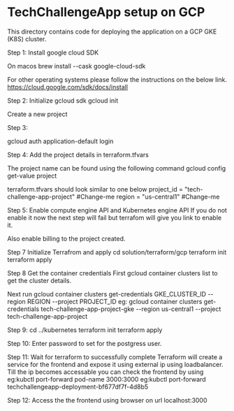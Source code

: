 # TechChallengeApp setup on GCP

This directory contains code for deploying the application on a GCP GKE (K8S) cluster.

Step 1: Install google cloud SDK

On macos
brew install --cask google-cloud-sdk

For other operating systems please follow the instructions on the below link.
https://cloud.google.com/sdk/docs/install

Step 2: Initialize gcloud sdk
gcloud init

Create a new project

Step 3: 

gcloud auth application-default login

Step 4: Add the project details in terraform.tfvars

The project name can be found using the following command 
gcloud config get-value project

terraform.tfvars should look similar to one below
project_id = "tech-challenge-app-project" #Change-me
region     = "us-central1" #Change-me

Step 5: Enable compute engine API and Kubernetes engine API
If you do not enable it now the next step will fail but terrafom will give you link to enable it.

Also enable billing to the project created.

Step 7 Initialize Terrafrom and apply
cd solution/terraform/gcp
terraform init
terraform apply

Step 8 Get the container credentials
First gcloud container clusters list to get the cluster details.

Next run gcloud container clusters get-credentials GKE_CLUSTER_ID --region REGION --project PROJECT_ID
eg: gcloud container clusters get-credentials tech-challenge-app-project-gke --region us-central1 --project tech-challenge-app-project

Step 9:
cd ../kubernetes
terraform init
terraform apply

Step 10:
Enter password to set for the postgress user.

Step 11: 
Wait for terraform to successfully complete
Terraform will create a service for the frontend and expose it using external ip using loadbalancer.
Till the ip becomes accessable you can check the frontend by using eg:kubctl port-forward pod-name 3000:3000
eg:kubctl port-forward techchallengeapp-deployment-bf677df7f-4d8b5

Step 12:
Access the the frontend using browser on url localhost:3000
